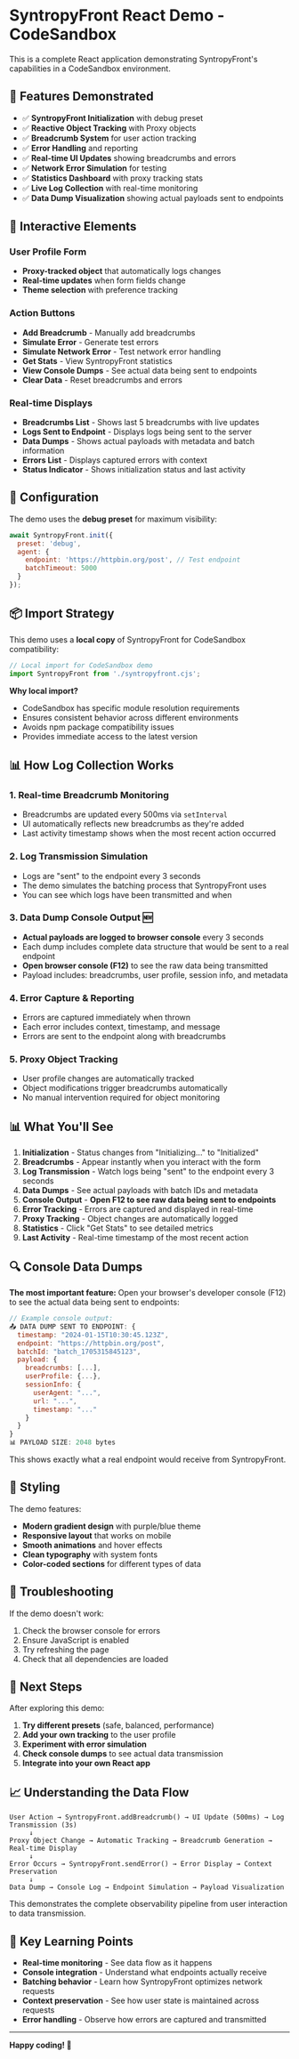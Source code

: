 # SyntropyFront React Demo - CodeSandbox

This is a complete React application demonstrating SyntropyFront's capabilities in a CodeSandbox environment.

## 🚀 Features Demonstrated

- ✅ **SyntropyFront Initialization** with debug preset
- ✅ **Reactive Object Tracking** with Proxy objects
- ✅ **Breadcrumb System** for user action tracking
- ✅ **Error Handling** and reporting
- ✅ **Real-time UI Updates** showing breadcrumbs and errors
- ✅ **Network Error Simulation** for testing
- ✅ **Statistics Dashboard** with proxy tracking stats
- ✅ **Live Log Collection** with real-time monitoring
- ✅ **Data Dump Visualization** showing actual payloads sent to endpoints

## 🎯 Interactive Elements

### User Profile Form
- **Proxy-tracked object** that automatically logs changes
- **Real-time updates** when form fields change
- **Theme selection** with preference tracking

### Action Buttons
- **Add Breadcrumb** - Manually add breadcrumbs
- **Simulate Error** - Generate test errors
- **Simulate Network Error** - Test network error handling
- **Get Stats** - View SyntropyFront statistics
- **View Console Dumps** - See actual data being sent to endpoints
- **Clear Data** - Reset breadcrumbs and errors

### Real-time Displays
- **Breadcrumbs List** - Shows last 5 breadcrumbs with live updates
- **Logs Sent to Endpoint** - Displays logs being sent to the server
- **Data Dumps** - Shows actual payloads with metadata and batch information
- **Errors List** - Displays captured errors with context
- **Status Indicator** - Shows initialization status and last activity

## 🔧 Configuration

The demo uses the **debug preset** for maximum visibility:

```javascript
await SyntropyFront.init({
  preset: 'debug',
  agent: {
    endpoint: 'https://httpbin.org/post', // Test endpoint
    batchTimeout: 5000
  }
});
```

## 📦 Import Strategy

This demo uses a **local copy** of SyntropyFront for CodeSandbox compatibility:

```javascript
// Local import for CodeSandbox demo
import SyntropyFront from './syntropyfront.cjs';
```

**Why local import?**
- CodeSandbox has specific module resolution requirements
- Ensures consistent behavior across different environments
- Avoids npm package compatibility issues
- Provides immediate access to the latest version

## 📊 How Log Collection Works

### 1. **Real-time Breadcrumb Monitoring**
- Breadcrumbs are updated every 500ms via `setInterval`
- UI automatically reflects new breadcrumbs as they're added
- Last activity timestamp shows when the most recent action occurred

### 2. **Log Transmission Simulation**
- Logs are "sent" to the endpoint every 3 seconds
- The demo simulates the batching process that SyntropyFront uses
- You can see which logs have been transmitted and when

### 3. **Data Dump Console Output** 🆕
- **Actual payloads are logged to browser console** every 3 seconds
- Each dump includes complete data structure that would be sent to a real endpoint
- **Open browser console (F12)** to see the raw data being transmitted
- Payload includes: breadcrumbs, user profile, session info, and metadata

### 4. **Error Capture & Reporting**
- Errors are captured immediately when thrown
- Each error includes context, timestamp, and message
- Errors are sent to the endpoint along with breadcrumbs

### 5. **Proxy Object Tracking**
- User profile changes are automatically tracked
- Object modifications trigger breadcrumbs automatically
- No manual intervention required for object monitoring

## 📊 What You'll See

1. **Initialization** - Status changes from "Initializing..." to "Initialized"
2. **Breadcrumbs** - Appear instantly when you interact with the form
3. **Log Transmission** - Watch logs being "sent" to the endpoint every 3 seconds
4. **Data Dumps** - See actual payloads with batch IDs and metadata
5. **Console Output** - **Open F12 to see raw data being sent to endpoints**
6. **Error Tracking** - Errors are captured and displayed in real-time
7. **Proxy Tracking** - Object changes are automatically logged
8. **Statistics** - Click "Get Stats" to see detailed metrics
9. **Last Activity** - Real-time timestamp of the most recent action

## 🔍 Console Data Dumps

**The most important feature:** Open your browser's developer console (F12) to see the actual data being sent to endpoints:

```javascript
// Example console output:
📤 DATA DUMP SENT TO ENDPOINT: {
  timestamp: "2024-01-15T10:30:45.123Z",
  endpoint: "https://httpbin.org/post",
  batchId: "batch_1705315845123",
  payload: {
    breadcrumbs: [...],
    userProfile: {...},
    sessionInfo: {
      userAgent: "...",
      url: "...",
      timestamp: "..."
    }
  }
}
📊 PAYLOAD SIZE: 2048 bytes
```

This shows exactly what a real endpoint would receive from SyntropyFront.

## 🎨 Styling

The demo features:
- **Modern gradient design** with purple/blue theme
- **Responsive layout** that works on mobile
- **Smooth animations** and hover effects
- **Clean typography** with system fonts
- **Color-coded sections** for different types of data

## 🐛 Troubleshooting

If the demo doesn't work:
1. Check the browser console for errors
2. Ensure JavaScript is enabled
3. Try refreshing the page
4. Check that all dependencies are loaded

## 🔗 Next Steps

After exploring this demo:
1. **Try different presets** (safe, balanced, performance)
2. **Add your own tracking** to the user profile
3. **Experiment with error simulation**
4. **Check console dumps** to see actual data transmission
5. **Integrate into your own React app**

## 📈 Understanding the Data Flow

```
User Action → SyntropyFront.addBreadcrumb() → UI Update (500ms) → Log Transmission (3s)
     ↓
Proxy Object Change → Automatic Tracking → Breadcrumb Generation → Real-time Display
     ↓
Error Occurs → SyntropyFront.sendError() → Error Display → Context Preservation
     ↓
Data Dump → Console Log → Endpoint Simulation → Payload Visualization
```

This demonstrates the complete observability pipeline from user interaction to data transmission.

## 🎯 Key Learning Points

- **Real-time monitoring** - See data flow as it happens
- **Console integration** - Understand what endpoints actually receive
- **Batching behavior** - Learn how SyntropyFront optimizes network requests
- **Context preservation** - See how user state is maintained across requests
- **Error handling** - Observe how errors are captured and transmitted

---

**Happy coding! 🎉** 